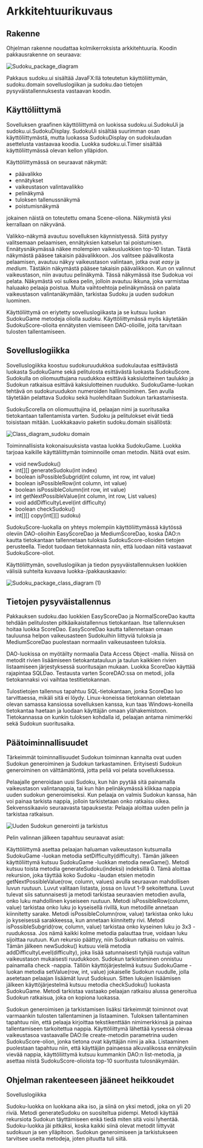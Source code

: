 # Arkkitehtuurikuvaus

## Rakenne
Ohjelman rakenne noudattaa kolmikerroksista arkkitehtuuria.
Koodin pakkausrakenne on seuraava:

![Sudoku_package_diagram](https://user-images.githubusercontent.com/81009944/115229863-3bd67a00-a11c-11eb-9668-585ea7b22d1e.png)

Pakkaus sudoku.ui sisältää JavaFX:llä toteutetun käyttöliittymän, sudoku.domain sovelluslogiikan ja sudoku.dao tietojen pysyväistallennuksesta vastaavan koodin.

## Käyttöliittymä
Sovelluksen graafinen käyttöliittymä on luokissa sudoku.ui.SudokuUi ja sudoku.ui.SudokuDisplay. SudokuUi sisältää suurimman osan käyttöliittymästä, mutta luokassa SudokuDisplay on sudokulaudan asettelusta vastaavaa koodia. Luokka sudoku.ui.Timer sisältää käyttöliittymässä olevan kellon ylläpidon.

Käyttöliittymässä on seuraavat näkymät:
* päävalikko
* ennätykset
* vaikeustason valintavalikko
* pelinäkymä
* tuloksen tallenussnäkymä
* poistumisnäkymä

jokainen näistä on toteutettu omana Scene-oliona. Näkymistä yksi kerrallaan on näkyvänä.

Valikko-näkymä avautuu sovelluksen käynnistyessä. Siitä pystyy valitsemaan pelaamisen, ennätyksien katselun tai poistumisen. Ennätysnäkymässä näkee molempien vaikeusluokkien top-10 listan. Tästä näkymästä pääsee takaisin päävalikkoon. Jos valitsee päävalikosta pelaamisen, avautuu näkyy vaikeustason valintaan, jotka ovat _easy_ ja _medium_. Tästäkin näkymästä pääsee takaisin päävalikkoon. Kun on valinnut vaikeustason, niin avautuu pelinäkymä. Tässä näkymässä itse Sudokua voi pelata. Näkymästä voi sulkea pelin, jolloin avautuu ikkuna, joka varmistaa haluaako pelaaja poistua. Muita vaihtoehtoja pelinäkymässä on palata vaikeustason valintanäkymään, tarkistaa Sudoku ja uuden sudokun luominen.

Käyttöliittymä on eriytetty sovelluslogiikasta ja se kutsuu luokan SudokuGame metodeja oliolla _sudoku_. Käyttöliittymässä myös käytetään SudokuScore-olioita ennätysten viemiseen DAO-olioille, joita tarvitaan tulosten tallentamiseen.

## Sovelluslogiikka

Sovelluslogiikka koostuu sudokuruudukkoa sudokulautaa esittävästä luokasta SudokuGame sekä pelitulosta esittävästä luokasta SudokuScore. Sudokulla on oliomuuttujana ruudukkoa esittävä kaksiulotteinen taulukko ja Sudokun ratkaisua esittävä kaksiulotteinen ruudukko. SudokuGame-luokan tehtävä on sudokuruudukon numeroiden hallinnoiminen. Sen avulla täytetään pelattava Sudoku sekä huolehditaan Sudokun tarkastamisesta.

SudokuScorella on oliomuuttujina id, pelaajan nimi ja suoritusaika tietokantaan tallentamista varten. Sudoku ja pelitulokset eivät tiedä toisistaan mitään. 
Luokkakaavio paketin sudoku.domain sisällöstä:

![Class_diagram_sudoku domain](https://user-images.githubusercontent.com/81009944/116816516-e6ae5580-ab6a-11eb-83d9-536652e38c86.png)

Toiminnallisista kokonaisuuksista vastaa luokka SudokuGame. Luokka tarjoaa kaikille käyttäliittymän toiminnoille oman metodin. Näitä ovat esim.

* void newSudoku()
* int[][] generateSudoku(int index)
* boolean isPossibleSubgrid(int column, int row, int value)
* boolean isPossibleRow(int column, int value)
* boolean isPossibleColumn(int row, int value)
* int getNextPossibleValue(int column, int row, List<Integer> values)
* void addDifficultyLevel(int difficulty)
* boolean checkSudoku()
* int[][] copy(int[][] sudoku)

SudokuScore-luokalla on yhteys molempiin käyttöliittymässä käytössä oleviin DAO-olioihin EasyScoreDao ja MediumScoreDao, koska DAO:n kautta tietokantaan tallennetaan tuloksia SudokuScore-olioiden tietojen perusteella. Tiedot tuodaan tietokannasta niin, että luodaan niitä vastaavat SudokuScore-oliot.

Käyttöliittymän, sovelluslogiikan ja tiedon pysyväistallennuksen luokkien välisiä suhteita kuvaava luokka-/pakkauskaavio:

![Sudoku_package_class_diagram (1)](https://user-images.githubusercontent.com/81009944/116818453-24fc4280-ab74-11eb-8a04-2145f1a8c939.png)

## Tietojen pysyväistallennus
Pakkauksen sudoku.dao luokkien EasyScoreDao ja NormalScoreDao kautta tehdään pelitulosten pitkäaikaistallennus tietokantaan. Itse tallennuksen hoitaa luokka ScoreDao. EasyScoreDao kautta tallennetaan omaan tauluunsa helpon vaikeusasteen Sudokuihin liittyviä tuloksia ja MediumScoreDao puolestaan normaalin vaikeusasteen tuloksia. 

DAO-luokissa on myötäilty normaalia Data Access Object -mallia. Niissä on metodit rivien lisäämiseen tietokantatauluun ja taulun kaikkien rivien listaamiseen järjestyksessä suoritusajan mukaan. Luokka ScoreDao käyttää rajapintaa SQLDao. Testausta varten ScoreDAO:ssa on metodi, jolla tietokannaksi voi vaihtaa testitietokannan.

Tulostietojen tallennus tapahtuu SQL-tietokantaan, jonka ScoreDao luo tarvittaessa, mikäli sitä ei löydy. Linux-koneissa tietokannan oletetaan olevan samassa kansiossa sovelluksen kanssa, kun taas Windows-koneilla tietokantaa haetaan ja luodaan käyttäjän omaan ylähakemistoon. Tietokannassa on kunkin tuloksen kohdalla id, pelaajan antama nimimerkki sekä Sudokun suoritusaika.

## Päätoiminnallisuudet
Tärkeimmät toiminnallisuudet Sudokun toiminnan kannalta ovat uuden Sudokun generoiminen ja Sudokun tarkastaminen. Erityisesti Sudokun generoiminen on välttämätöntä, jotta peliä voi pelata sovelluksessa.

Pelaajalle generoidaan uusi Sudoku, kun hän pyytää sitä painamalla vaikeustason valintanappia, tai kun hän pelinäkymässä klikkaa nappia uuden sudokun generoimiseksi. Kun pelaaja on valmis Sudokun kanssa, hän voi painaa tarkista nappia, jolloin tarkistetaan onko ratkaisu oikea.
Sekvenssikaavio seuraavasta tapauksesta:
Pelaaja aloittaa uuden pelin ja tarkistaa ratkaisun.

![Uuden Sudokun generointi ja tarkistus](https://user-images.githubusercontent.com/81009944/115964602-f6f08000-a52d-11eb-91d2-8f20ac8ad9c2.png)

Pelin valinnan jälkeen tapahtuu seuraavat asiat: 

Käyttöliittymä asettaa pelaajan haluaman vaikeustason kutsumalla SudokuGame -luokan metodia setDifficulty(difficulty).
Tämän jälkeen käyttöliittymä kutsuu SudokuGame -luokkan metodia newGame(). 
Metodi kutsuu toista metodia generateSudoku(indeksi) indeksillä 0. 
Tämä aloittaa rekursion, joka täyttää koko Sudoku -laudan etsien metodin getNextPossibleValue(row, column, values) avulla seuraavan mahdollisen luvun ruutuun.
Luvut valitaan listasta, jossa on luvut 1-9 sekoitettuna. Luvut tulevat siis satunnaisesti ja metodi tarkistaa seuraavien metodien avulla, onko luku mahdollinen kyseiseen ruutuun. Metodi isPossibleRow(column, value) tarkistaa onko luku jo kyseisellä rivillä, kun metodille annetaan kiinnitetty sarake. Metodi isPossibleColumn(row, value) tarkistaa onko luku jo kyseisessä sarakkeessa, kun annetaan kiinnitetty rivi. Metodi isPossibleSubgrid(row, column, value) tarkistaa onko kyseinen luku jo 3x3 -ruudukossa. Jos nämä kaikki kolme metodia palauttaa true, voidaan luku sijoittaa ruutuun. Kun rekursio päättyy, niin Sudokun ratkaisu on valmis. Tämän jälkeen newSudoku() kutsuu vielä metodia addDifficultyLevel(difficulty), joka lisää satunnaisesti tyhjiä ruutuja valitun vaikeustason mukaisesti ruudukkoon. Sudokun tarkistaminen onnistuu painamalla check -nappia. Tällöin käyttöjärjestelmä kutsuu SudokuGame -luokan metodia setValue(row, int, value) jokaiselle Sudokun ruudulle, jolla asetetaan pelaajan lisäämät luvut Sudokuun. Sitten lukujen lisäämisen jälkeen käyttöjärjestelmä kutsuu metodia checkSudoku() luokasta SudokuGame. Metodi tarkistaa vastaako pelaajan ratkaisu alussa generoitua Sudokun ratkaisua, joka on kopiona luokassa.

Sudokun generoimisen ja tarkistamisen lisäksi tärkeimmät toiminnot ovat varmaankin tulosten tallentaminen ja listaaminen. Tuloksen tallentaminen tapahtuu niin, että pelaaja kirjoittaa tekstikenttään nimimerkkinsä ja painaa tallentamiseen tarkoitettua nappia. Käyttöliittymä lähettää kyseessä olevaa vaikeustasoa vastaavalle DAO:lle create-metodin parametrina uuden SudokuScore-olion, jonka tietona ovat käyttäjän nimi ja aika. Listaaminen puolestaan tapahtuu niin, että käyttäjän painaessa alkuvalikossa ennätyksiin vievää nappia, käyttöliittymä kutsuu kummankin DAO:n list-metodia, ja asettaa niistä SudokuScore-olioista top-10 suoritusta tulosnäkymään.

## Ohjelman rakenteeseen jääneet heikkoudet

Sovelluslogiikka

Sudoku-luokka on luokkana aika iso, ja siinä on yksi metodi, joka on yli 20 riviä. Metodi generateSudoku on suositeltua pidempi. Metodi käyttää rekursiota Sudokun täyttämiseen enkä tiedä miten sitä voisi lyhentää. Sudoku-luokka jäi pitkäksi, koska kaikki siinä olevat metodit liittyvät sudokuun ja sen ylläpitoon. Sudokun generoimiseen ja tarkistukseen tarvitsee useita metodeja, joten pituutta tuli siitä.



